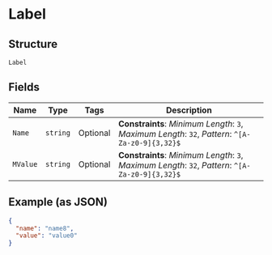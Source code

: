 
# Label

## Structure

`Label`

## Fields

| Name | Type | Tags | Description |
|  --- | --- | --- | --- |
| `Name` | `string` | Optional | **Constraints**: *Minimum Length*: `3`, *Maximum Length*: `32`, *Pattern*: `^[A-Za-z0-9]{3,32}$` |
| `MValue` | `string` | Optional | **Constraints**: *Minimum Length*: `3`, *Maximum Length*: `32`, *Pattern*: `^[A-Za-z0-9]{3,32}$` |

## Example (as JSON)

```json
{
  "name": "name8",
  "value": "value0"
}
```

